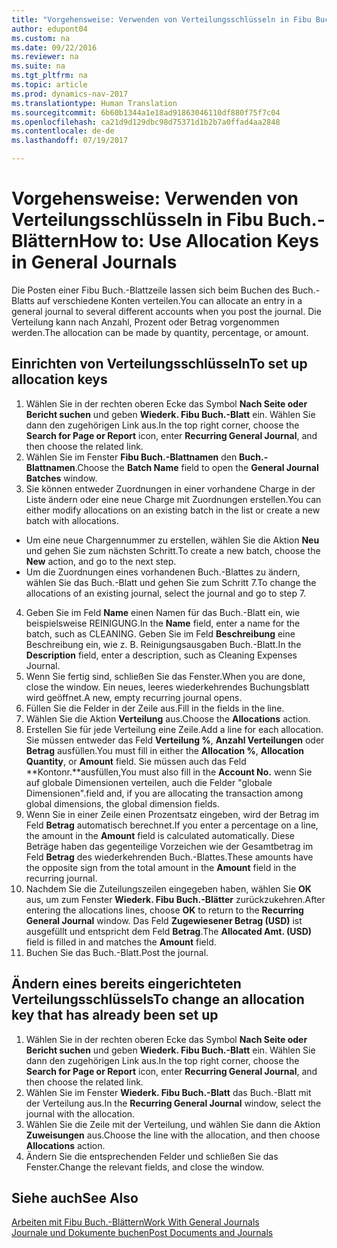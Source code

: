 ```yaml
---
title: "Vorgehensweise: Verwenden von Verteilungsschlüsseln in Fibu Buch.-Blättern"
author: edupont04
ms.custom: na
ms.date: 09/22/2016
ms.reviewer: na
ms.suite: na
ms.tgt_pltfrm: na
ms.topic: article
ms.prod: dynamics-nav-2017
ms.translationtype: Human Translation
ms.sourcegitcommit: 6b60b1344a1e18ad91863046110df880f75f7c04
ms.openlocfilehash: ca21d9d129dbc98d75371d1b2b7a0ffad4aa2848
ms.contentlocale: de-de
ms.lasthandoff: 07/19/2017

---
```


#  <a name="how-to-use-allocation-keys-in-general-journals"></a><span data-ttu-id="24bcc-102">Vorgehensweise: Verwenden von Verteilungsschlüsseln in Fibu Buch.-Blättern</span><span class="sxs-lookup"><span data-stu-id="24bcc-102">How to: Use Allocation Keys in General Journals</span></span>
<span data-ttu-id="24bcc-103">Die Posten einer Fibu Buch.-Blattzeile lassen sich beim Buchen des Buch.-Blatts auf verschiedene Konten verteilen.</span><span class="sxs-lookup"><span data-stu-id="24bcc-103">You can allocate an entry in a general journal to several different accounts when you post the journal.</span></span> <span data-ttu-id="24bcc-104">Die Verteilung kann nach Anzahl, Prozent oder Betrag vorgenommen werden.</span><span class="sxs-lookup"><span data-stu-id="24bcc-104">The allocation can be made by quantity, percentage, or amount.</span></span>

## <a name="to-set-up-allocation-keys"></a><span data-ttu-id="24bcc-105">Einrichten von Verteilungsschlüsseln</span><span class="sxs-lookup"><span data-stu-id="24bcc-105">To set up allocation keys</span></span> 
1. <span data-ttu-id="24bcc-106">Wählen Sie in der rechten oberen Ecke das Symbol **Nach Seite oder Bericht suchen** und geben **Wiederk. Fibu Buch.-Blatt** ein. Wählen Sie dann den zugehörigen Link aus.</span><span class="sxs-lookup"><span data-stu-id="24bcc-106">In the top right corner, choose the **Search for Page or Report** icon, enter **Recurring General Journal**, and then choose the related link.</span></span>
2. <span data-ttu-id="24bcc-107">Wählen Sie im Fenster **Fibu Buch.-Blattnamen** den **Buch.-Blattnamen**.</span><span class="sxs-lookup"><span data-stu-id="24bcc-107">Choose the **Batch Name** field to open the **General Journal Batches** window.</span></span>
3. <span data-ttu-id="24bcc-108">Sie können entweder Zuordnungen in einer vorhandene Charge in der Liste ändern oder eine neue Charge mit Zuordnungen erstellen.</span><span class="sxs-lookup"><span data-stu-id="24bcc-108">You can either modify allocations on an existing batch in the list or create a new batch with allocations.</span></span>
  * <span data-ttu-id="24bcc-109">Um eine neue Chargennummer zu erstellen, wählen Sie die Aktion **Neu** und gehen Sie zum nächsten Schritt.</span><span class="sxs-lookup"><span data-stu-id="24bcc-109">To create a new batch, choose the **New** action, and go to the next step.</span></span>
  * <span data-ttu-id="24bcc-110">Um die Zuordnungen eines vorhandenen Buch.-Blattes zu ändern, wählen Sie das Buch.-Blatt und gehen Sie zum Schritt 7.</span><span class="sxs-lookup"><span data-stu-id="24bcc-110">To change the allocations of an existing journal, select the journal and go to step 7.</span></span>    
4. <span data-ttu-id="24bcc-111">Geben Sie im Feld **Name** einen Namen für das Buch.-Blatt ein, wie beispielsweise REINIGUNG.</span><span class="sxs-lookup"><span data-stu-id="24bcc-111">In the **Name** field, enter a name for the batch, such as CLEANING.</span></span> <span data-ttu-id="24bcc-112">Geben Sie im Feld **Beschreibung** eine Beschreibung ein, wie z. B. Reinigungsausgaben Buch.-Blatt.</span><span class="sxs-lookup"><span data-stu-id="24bcc-112">In the **Description** field, enter a description, such as Cleaning Expenses Journal.</span></span>
5. <span data-ttu-id="24bcc-113">Wenn Sie fertig sind, schließen Sie das Fenster.</span><span class="sxs-lookup"><span data-stu-id="24bcc-113">When you are done, close the window.</span></span> <span data-ttu-id="24bcc-114">Ein neues, leeres wiederkehrendes Buchungsblatt wird geöffnet.</span><span class="sxs-lookup"><span data-stu-id="24bcc-114">A new, empty recurring journal opens.</span></span> 
6. <span data-ttu-id="24bcc-115">Füllen Sie die Felder in der Zeile aus.</span><span class="sxs-lookup"><span data-stu-id="24bcc-115">Fill in the fields in the line.</span></span>
7. <span data-ttu-id="24bcc-116">Wählen Sie die Aktion **Verteilung** aus.</span><span class="sxs-lookup"><span data-stu-id="24bcc-116">Choose the **Allocations** action.</span></span> 
8. <span data-ttu-id="24bcc-117">Erstellen Sie für jede Verteilung eine Zeile.</span><span class="sxs-lookup"><span data-stu-id="24bcc-117">Add a line for each allocation.</span></span> <span data-ttu-id="24bcc-118">Sie müssen entweder das Feld **Verteilung %**, **Anzahl Verteilungen** oder **Betrag** ausfüllen.</span><span class="sxs-lookup"><span data-stu-id="24bcc-118">You must fill in either the **Allocation %**, **Allocation Quantity**, or **Amount** field.</span></span> <span data-ttu-id="24bcc-119">Sie müssen auch das Feld **Kontonr.**ausfüllen,</span><span class="sxs-lookup"><span data-stu-id="24bcc-119">You must also fill in the **Account No.**</span></span> <span data-ttu-id="24bcc-120">wenn Sie auf globale Dimensionen verteilen, auch die Felder "globale Dimensionen".</span><span class="sxs-lookup"><span data-stu-id="24bcc-120">field and, if you are allocating the transaction among global dimensions, the global dimension fields.</span></span>
9. <span data-ttu-id="24bcc-121">Wenn Sie in einer Zeile einen Prozentsatz eingeben, wird der Betrag im Feld **Betrag** automatisch berechnet.</span><span class="sxs-lookup"><span data-stu-id="24bcc-121">If you enter a percentage on a line, the amount in the **Amount** field is calculated automatically.</span></span> <span data-ttu-id="24bcc-122">Diese Beträge haben das gegenteilige Vorzeichen wie der Gesamtbetrag im Feld **Betrag** des wiederkehrenden Buch.-Blattes.</span><span class="sxs-lookup"><span data-stu-id="24bcc-122">These amounts have the opposite sign from the total amount in the **Amount** field in the recurring journal.</span></span>
10. <span data-ttu-id="24bcc-123">Nachdem Sie die Zuteilungszeilen eingegeben haben, wählen Sie **OK** aus, um zum Fenster **Wiederk. Fibu Buch.-Blätter** zurückzukehren.</span><span class="sxs-lookup"><span data-stu-id="24bcc-123">After entering the allocations lines, choose **OK** to return to the **Recurring General Journal** window.</span></span> <span data-ttu-id="24bcc-124">Das Feld **Zugewiesener Betrag (USD)** ist ausgefüllt und entspricht dem Feld **Betrag**.</span><span class="sxs-lookup"><span data-stu-id="24bcc-124">The **Allocated Amt. (USD)** field is filled in and matches the **Amount** field.</span></span>
11. <span data-ttu-id="24bcc-125">Buchen Sie das Buch.-Blatt.</span><span class="sxs-lookup"><span data-stu-id="24bcc-125">Post the journal.</span></span>

## <a name="to-change-an-allocation-key-that-has-already-been-set-up"></a><span data-ttu-id="24bcc-126">Ändern eines bereits eingerichteten Verteilungsschlüssels</span><span class="sxs-lookup"><span data-stu-id="24bcc-126">To change an allocation key that has already been set up</span></span>
1. <span data-ttu-id="24bcc-127">Wählen Sie in der rechten oberen Ecke das Symbol **Nach Seite oder Bericht suchen** und geben **Wiederk. Fibu Buch.-Blatt** ein. Wählen Sie dann den zugehörigen Link aus.</span><span class="sxs-lookup"><span data-stu-id="24bcc-127">In the top right corner, choose the **Search for Page or Report** icon, enter **Recurring General Journal**, and then choose the related link.</span></span>
2. <span data-ttu-id="24bcc-128">Wählen Sie im Fenster **Wiederk. Fibu Buch.-Blatt** das Buch.-Blatt mit der Verteilung aus.</span><span class="sxs-lookup"><span data-stu-id="24bcc-128">In the **Recurring General Journal** window, select the journal with the allocation.</span></span>
3. <span data-ttu-id="24bcc-129">Wählen Sie die Zeile mit der Verteilung, und wählen Sie dann die Aktion **Zuweisungen** aus.</span><span class="sxs-lookup"><span data-stu-id="24bcc-129">Choose the line with the allocation, and then choose **Allocations** action.</span></span>
4. <span data-ttu-id="24bcc-130">Ändern Sie die entsprechenden Felder und schließen Sie das Fenster.</span><span class="sxs-lookup"><span data-stu-id="24bcc-130">Change the relevant fields, and close the window.</span></span>

## <a name="see-also"></a><span data-ttu-id="24bcc-131">Siehe auch</span><span class="sxs-lookup"><span data-stu-id="24bcc-131">See Also</span></span>
[<span data-ttu-id="24bcc-132">Arbeiten mit Fibu Buch.-Blättern</span><span class="sxs-lookup"><span data-stu-id="24bcc-132">Work With General Journals</span></span>](ui-work-general-journals.md)  
[<span data-ttu-id="24bcc-133">Journale und Dokumente buchen</span><span class="sxs-lookup"><span data-stu-id="24bcc-133">Post Documents and Journals</span></span>](ui-post-documents-journals.md)




